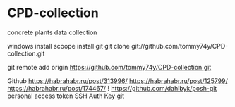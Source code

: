 # CPD-collection
concrete plants data collection

windows
install scoope
install git
git clone git://github.com/tommy74y/CPD-collection.git

git remote add origin https://github.com/tommy74y/CPD-collection.git 

Github
https://habrahabr.ru/post/313996/
https://habrahabr.ru/post/125799/
https://habrahabr.ru/post/174467/ !
https://github.com/dahlbyk/posh-git
personal access token
SSH Auth Key git